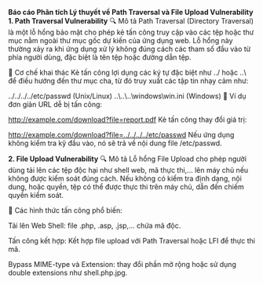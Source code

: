**Báo cáo Phân tích Lý thuyết về Path Traversal và File Upload Vulnerability**
**1. Path Traversal Vulnerability**
🔍 Mô tả
Path Traversal (Directory Traversal) là một lỗ hổng bảo mật cho phép kẻ tấn công truy cập vào các tệp hoặc thư mục nằm ngoài thư mục gốc dự kiến của ứng dụng web. Lỗ hổng này thường xảy ra khi ứng dụng xử lý không đúng cách các tham số đầu vào từ phía người dùng, đặc biệt là tên tệp hoặc đường dẫn tệp.

📌 Cơ chế khai thác
Kẻ tấn công lợi dụng các ký tự đặc biệt như ../ hoặc ..\\ để điều hướng đến thư mục cha, từ đó truy xuất các tập tin nhạy cảm như:

../../../../etc/passwd       (Unix/Linux)
..\\..\\..\\windows\\win.ini (Windows)
🧪 Ví dụ đơn giản
URL dễ bị tấn công:

http://example.com/download?file=report.pdf
Kẻ tấn công thay đổi giá trị:

http://example.com/download?file=../../../../etc/passwd
Nếu ứng dụng không kiểm tra kỹ đầu vào, nó sẽ trả về nội dung file /etc/passwd.

**2. File Upload Vulnerability**
🔍 Mô tả
Lỗ hổng File Upload cho phép người dùng tải lên các tệp độc hại như shell web, mã thực thi,... lên máy chủ nếu không được kiểm soát đúng cách. Nếu không có kiểm tra định dạng, nội dung, hoặc quyền, tệp có thể được thực thi trên máy chủ, dẫn đến chiếm quyền kiểm soát.

🧨 Các hình thức tấn công phổ biến:

Tải lên Web Shell: file .php, .asp, .jsp,... chứa mã độc.

Tấn công kết hợp: Kết hợp file upload với Path Traversal hoặc LFI để thực thi mã.

Bypass MIME-type và Extension: thay đổi phần mở rộng hoặc sử dụng double extensions như shell.php.jpg.
